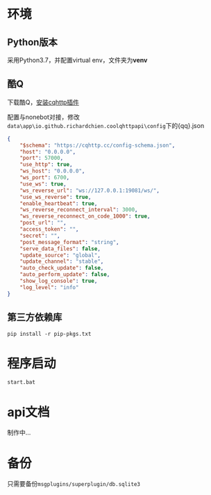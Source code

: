# 环境

## Python版本

采用Python3.7，并配置virtual env，文件夹为**venv**

## 酷Q

下载酷Q，[安装cqhttp插件](https://github.com/richardchien/coolq-http-api)

配置与nonebot对接，修改`data\app\io.github.richardchien.coolqhttpapi\config`下的{qq}.json

```json
{
    "$schema": "https://cqhttp.cc/config-schema.json",
    "host": "0.0.0.0",
    "port": 57000,
    "use_http": true,
    "ws_host": "0.0.0.0",
    "ws_port": 6700,
    "use_ws": true,
    "ws_reverse_url": "ws://127.0.0.1:19081/ws/",
    "use_ws_reverse": true,
    "enable_heartbeat": true,
    "ws_reverse_reconnect_interval": 3000,
    "ws_reverse_reconnect_on_code_1000": true,
    "post_url": "",
    "access_token": "",
    "secret": "",
    "post_message_format": "string",
    "serve_data_files": false,
    "update_source": "global",
    "update_channel": "stable",
    "auto_check_update": false,
    "auto_perform_update": false,
    "show_log_console": true,
    "log_level": "info"
}
```


## 第三方依赖库

`pip install -r pip-pkgs.txt`

# 程序启动

`start.bat`


# api文档

制作中...

# 备份
只需要备份`msgplugins/superplugin/db.sqlite3`

